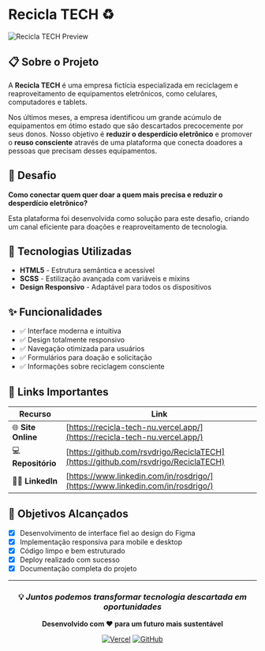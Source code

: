 # Recicla TECH ♻️

![Recicla TECH Preview](https://i.imgur.com/czQuLMP.png)

## 📋 Sobre o Projeto

A **Recicla TECH** é uma empresa fictícia especializada em reciclagem e reaproveitamento de equipamentos eletrônicos, como celulares, computadores e tablets. 

Nos últimos meses, a empresa identificou um grande acúmulo de equipamentos em ótimo estado que são descartados precocemente por seus donos. Nosso objetivo é **reduzir o desperdício eletrônico** e promover o **reuso consciente** através de uma plataforma que conecta doadores a pessoas que precisam desses equipamentos.

## 🎯 Desafio

**Como conectar quem quer doar a quem mais precisa e reduzir o desperdício eletrônico?**

Esta plataforma foi desenvolvida como solução para este desafio, criando um canal eficiente para doações e reaproveitamento de tecnologia.

## 🚀 Tecnologias Utilizadas

- **HTML5** - Estrutura semântica e acessível
- **SCSS** - Estilização avançada com variáveis e mixins
- **Design Responsivo** - Adaptável para todos os dispositivos

## ✨ Funcionalidades

- ✅ Interface moderna e intuitiva
- ✅ Design totalmente responsivo
- ✅ Navegação otimizada para usuários
- ✅ Formulários para doação e solicitação
- ✅ Informações sobre reciclagem consciente

## 📱 Links Importantes

| Recurso | Link |
|---------|------|
| 🌐 **Site Online** | [https://recicla-tech-nu.vercel.app/](https://recicla-tech-nu.vercel.app/) |
| 💻 **Repositório** | [https://github.com/rsvdrigo/ReciclaTECH](https://github.com/rsvdrigo/ReciclaTECH) |
| 👨‍💻 **LinkedIn** | [https://www.linkedin.com/in/rosdrigo/](https://www.linkedin.com/in/rosdrigo/) |

## 🎯 Objetivos Alcançados

- [x] Desenvolvimento de interface fiel ao design do Figma
- [x] Implementação responsiva para mobile e desktop
- [x] Código limpo e bem estruturado
- [x] Deploy realizado com sucesso
- [x] Documentação completa do projeto

---

<div align="center">

### 💡 *Juntos podemos transformar tecnologia descartada em oportunidades*

**Desenvolvido com ♥ para um futuro mais sustentável**

[![Vercel](https://img.shields.io/badge/Deploy-Vercel-000000?style=for-the-badge&logo=vercel)](https://recicla-tech-nu.vercel.app/)
[![GitHub](https://img.shields.io/badge/Code-GitHub-181717?style=for-the-badge&logo=github)](https://github.com/rsvdrigo/ReciclaTECH)

</div>
